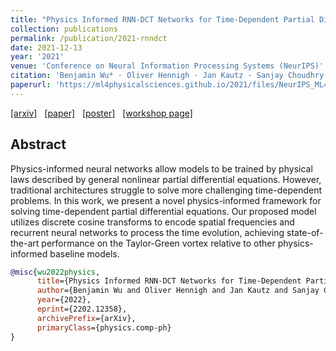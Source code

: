 ```yaml
---
title: "Physics Informed RNN-DCT Networks for Time-Dependent Partial Differential Equations"
collection: publications
permalink: /publication/2021-rnndct
date: 2021-12-13
year: '2021'
venue: 'Conference on Neural Information Processing Systems (NeurIPS)'
citation: 'Benjamin Wu* · Oliver Hennigh · Jan Kautz · Sanjay Choudhry · <b>Wonmin Byeon*</b> <b> (*) equal contributions </b> <b>|</b> <i>Workshop: ML and the Physical Science at NeurIPS 2021</i> '
paperurl: 'https://ml4physicalsciences.github.io/2021/files/NeurIPS_ML4PS_2021_121.pdf'
---
```

[[arxiv]](https://arxiv.org/abs/2202.12358) &nbsp;
[[paper]](https://ml4physicalsciences.github.io/2021/files/NeurIPS_ML4PS_2021_121.pdf) &nbsp;
[[poster]](https://ml4physicalsciences.github.io/2021/files/NeurIPS_ML4PS_2021_121_poster.png) &nbsp;
[[workshop page]](https://ml4physicalsciences.github.io/2021/)


## Abstract
Physics-informed neural networks allow models to be trained by physical laws described by general nonlinear partial differential equations. However, traditional architectures struggle to solve more challenging time-dependent problems. In this work, we present a novel physics-informed framework for solving time-dependent partial differential equations. Our proposed model utilizes discrete cosine transforms to encode spatial frequencies and recurrent neural networks to process the time evolution, achieving state-of-the-art performance on the Taylor-Green vortex relative to other physics-informed baseline models. 


```bib
@misc{wu2022physics,
      title={Physics Informed RNN-DCT Networks for Time-Dependent Partial Differential Equations}, 
      author={Benjamin Wu and Oliver Hennigh and Jan Kautz and Sanjay Choudhry and Wonmin Byeon},
      year={2022},
      eprint={2202.12358},
      archivePrefix={arXiv},
      primaryClass={physics.comp-ph}
}
```